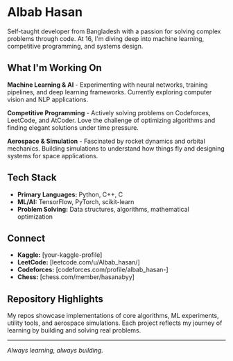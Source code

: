 # Albab Hasan

Self-taught developer from Bangladesh with a passion for solving complex problems through code. At 16, I'm diving deep into machine learning, competitive programming, and systems design.

## What I'm Working On

**Machine Learning & AI** - Experimenting with neural networks, training pipelines, and deep learning frameworks. Currently exploring computer vision and NLP applications.

**Competitive Programming** - Actively solving problems on Codeforces, LeetCode, and AtCoder. Love the challenge of optimizing algorithms and finding elegant solutions under time pressure.

**Aerospace & Simulation** - Fascinated by rocket dynamics and orbital mechanics. Building simulations to understand how things fly and designing systems for space applications.

## Tech Stack

- **Primary Languages:** Python, C++, C
- **ML/AI:** TensorFlow, PyTorch, scikit-learn
- **Problem Solving:** Data structures, algorithms, mathematical optimization

## Connect

- **Kaggle:** [your-kaggle-profile]
- **LeetCode:** [leetcode.com/u/Albab_hasan/]
- **Codeforces:** [codeforces.com/profile/albab_hasan-]
- **Chess:** [chess.com/member/hasanabyy]

## Repository Highlights

My repos showcase implementations of core algorithms, ML experiments, utility tools, and aerospace simulations. Each project reflects my journey of learning by building and solving real problems.

---

*Always learning, always building.*
